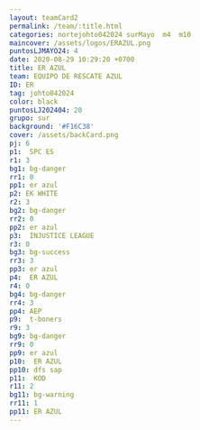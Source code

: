 ```yaml
---
layout: teamCard2
permalink: /team/:title.html
categories: nortejohto042024 surMayo  m4  m10 
maincover: /assets/logos/ERAZUL.png
puntosLJMAYO24: 4
date: 2020-08-29 10:29:20 +0700
title: ER AZUL
team: EQUIPO DE RESCATE AZUL
ID: ER
tag: johto042024
color: black
puntosLJ202404: 20
grupo: sur
background: '#F16C38'
cover: /assets/backCard.png
pj: 6
p1:  SPC ES
r1: 3
bg1: bg-danger
rr1: 0
pp1: er azul
p2: EK WHITE
r2: 3
bg2: bg-danger
rr2: 0
pp2: er azul
p3:  INJUSTICE LEAGUE
r3: 0
bg3: bg-success
rr3: 3
pp3: er azul
p4:  ER AZUL
r4: 0
bg4: bg-danger
rr4: 3
pp4: AEP
p9:  t-boners
r9: 3
bg9: bg-danger
rr9: 0
pp9: er azul
p10:  ER AZUL
pp10: dfs sap
p11:  KOD
r11: 2
bg11: bg-warning
rr11: 1
pp11: ER AZUL
---
```



